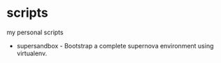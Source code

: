 scripts
=======

my personal scripts

* supersandbox - Bootstrap a complete supernova environment using virtualenv.
